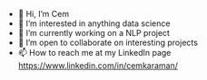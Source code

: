 - 👋 Hi, I’m Cem
- 👀 I’m interested in anything data science
- 🌱 I’m currently working on a NLP project
- 💞️ I’m open to collaborate on interesting projects
- 📫 How to reach me at my LinkedIn page https://www.linkedin.com/in/cemkaraman/

<!---
california-19/california-19 is a ✨ special ✨ repository because its `README.md` (this file) appears on your GitHub profile.
You can click the Preview link to take a look at your changes.
--->
